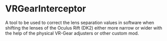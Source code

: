 VRGearInterceptor
=================

A tool to be used to correct the lens separation values in software when shifting the lenses of the Oculus Rift (DK2) either more narrow or wider with the help of the physical VR-Gear adjusters or other custom mod.
